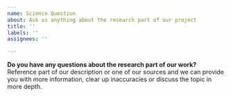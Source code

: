 ```yaml
---
name: Science Question
about: Ask us anything about the research part of our project
title: ''
labels: ''
assignees: ''

---
```


**Do you have any questions about the research part of our work?**  
Reference part of our description or one of our sources and we can provide you with more information, clear up inaccuracies or discuss the topic in more depth.

